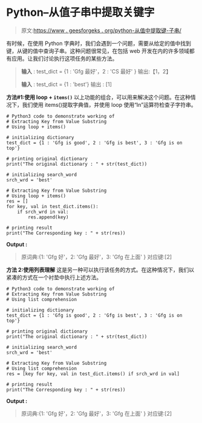 # Python–从值子串中提取关键字

> 原文:[https://www . geesforgeks . org/python-从值中提取键-子串/](https://www.geeksforgeeks.org/python-extracting-key-from-value-substring/)

有时候，在使用 Python 字典时，我们会遇到一个问题，需要从给定的值中找到键，从键的值中查询子串。这种问题很常见，在包括 web 开发在内的许多领域都有应用。让我们讨论执行这项任务的某些方法。

> **输入** : test_dict = {1 : 'Gfg 最好'，2 : 'CS 最好' }
> 输出:【1，2】
> 
> **输入** : test_dict = {1 : 'best'}
> 输出 : [1]

**方法#1:使用 loop + `items()`**
以上功能的组合，可以用来解决这个问题。在这种情况下，我们使用 items()提取字典值，并使用 loop 使用“In”运算符检查子字符串。

```
# Python3 code to demonstrate working of 
# Extracting Key from Value Substring
# Using loop + items()

# initializing dictionary
test_dict = {1 : 'Gfg is good', 2 : 'Gfg is best', 3 : 'Gfg is on top'}

# printing original dictionary
print("The original dictionary : " + str(test_dict))

# initializing search_word 
srch_wrd = 'best'

# Extracting Key from Value Substring
# Using loop + items()
res = []
for key, val in test_dict.items():
    if srch_wrd in val:
        res.append(key)

# printing result 
print("The Corresponding key : " + str(res)) 
```

**Output :**

> 原词典:{1: 'Gfg 好'，2: 'Gfg 最好'，3: 'Gfg 在上面' }
> 对应键:[2]

**方法 2:使用列表理解**
这是另一种可以执行该任务的方式。在这种情况下，我们以紧凑的方式在一个衬垫中执行上述方法。

```
# Python3 code to demonstrate working of 
# Extracting Key from Value Substring
# Using list comprehension

# initializing dictionary
test_dict = {1 : 'Gfg is good', 2 : 'Gfg is best', 3 : 'Gfg is on top'}

# printing original dictionary
print("The original dictionary : " + str(test_dict))

# initializing search_word 
srch_wrd = 'best'

# Extracting Key from Value Substring
# Using list comprehension
res = [key for key, val in test_dict.items() if srch_wrd in val]

# printing result 
print("The Corresponding key : " + str(res)) 
```

**Output :**

> 原词典:{1: 'Gfg 好'，2: 'Gfg 最好'，3: 'Gfg 在上面' }
> 对应键:[2]